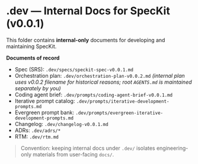 # .dev — Internal Docs for SpecKit (v0.0.1)

This folder contains **internal-only** documents for developing and maintaining SpecKit.

**Documents of record**
- Spec (SRS): `.dev/specs/speckit-spec-v0.0.1.md`
- Orchestration plan: `.dev/orchestration-plan-v0.0.2.md`  *(internal plan uses v0.0.2 filename for historical reasons; root `AGENTS.md` is maintained separately by you)*
- Coding agent brief: `.dev/prompts/coding-agent-brief-v0.0.1.md`
- Iterative prompt catalog: `.dev/prompts/iterative-development-prompts.md`
- Evergreen prompt bank: `.dev/prompts/evergreen-iterative-development-prompts.md`
- Changelog: `.dev/changelog-v0.0.1.md`
- ADRs: `.dev/adrs/*`
- RTM: `.dev/rtm.md`

> Convention: keeping internal docs under `.dev/` isolates engineering-only materials from user-facing `docs/`.
